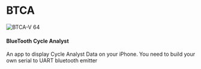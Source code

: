 # BTCA   
![BTCA-V  64](https://github.com/user-attachments/assets/832026c2-3c0b-453b-9e2d-913a343e3259)

#### BlueTooth Cycle Analyst

An app to display Cycle Analyst Data on your iPhone.
You need to build your own serial to UART bluetooth emitter
